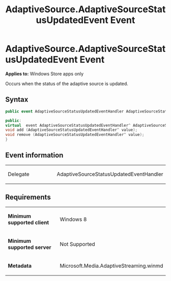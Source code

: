 ﻿---
title: AdaptiveSource.AdaptiveSourceStatusUpdatedEvent Event
TOCTitle: AdaptiveSourceStatusUpdatedEvent Event
ms:assetid: 89b0d5a7-926f-4136-b771-5d5a544b23ad
ms:mtpsurl: https://msdn.microsoft.com/en-us/library/JJ822768(v=VS.90)
ms:contentKeyID: 50079523
ms.date: 11/19/2012
mtps_version: v=VS.90
dev_langs:
- csharp
- c++
---

# AdaptiveSource.AdaptiveSourceStatusUpdatedEvent Event

**Applies to:** Windows Store apps only

Occurs when the status of the adaptive source is updated.

## Syntax

``` csharp
public event AdaptiveSourceStatusUpdatedEventHandler AdaptiveSourceStatusUpdatedEvent
```

``` c++
public:
virtual  event AdaptiveSourceStatusUpdatedEventHandler^ AdaptiveSourceStatusUpdatedEvent {
void add (AdaptiveSourceStatusUpdatedEventHandler^ value);
void remove (AdaptiveSourceStatusUpdatedEventHandler^ value);
}
```

## Event information

<table>
<colgroup>
<col style="width: 50%" />
<col style="width: 50%" />
</colgroup>
<tbody>
<tr class="odd">
<td><p>Delegate</p></td>
<td><p>AdaptiveSourceStatusUpdatedEventHandler</p></td>
</tr>
</tbody>
</table>


## Requirements

<table>
<colgroup>
<col style="width: 50%" />
<col style="width: 50%" />
</colgroup>
<tbody>
<tr class="odd">
<td><p><strong>Minimum supported client</strong></p></td>
<td><p>Windows 8</p></td>
</tr>
<tr class="even">
<td><p><strong>Minimum supported server</strong></p></td>
<td><p>Not Supported</p></td>
</tr>
<tr class="odd">
<td><p><strong>Metadata</strong></p></td>
<td><p>Microsoft.Media.AdaptiveStreaming.winmd</p></td>
</tr>
</tbody>
</table>

